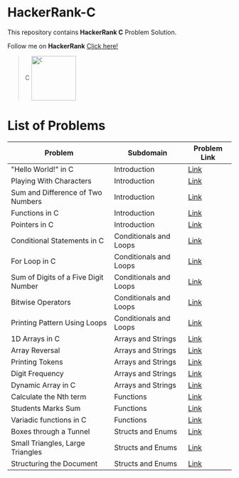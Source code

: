 # HackerRank-C
This repository contains **HackerRank C** Problem Solution.

Follow me on **HackerRank** [Click here!](https://www.hackerrank.com/arwazkhan189)

> C  <code><img align="center" height='100' src='' alt="C"/></code>

# List of Problems


| Problem     | Subdomain   | Problem Link|
| ----------- | ----------- | ----------- |
| "Hello World!" in C | Introduction|   [Link](https://www.hackerrank.com/challenges/hello-world-c)          |
| Playing With Characters| Introduction|   [Link](https://www.hackerrank.com/challenges/playing-with-characters)          |
| Sum and Difference of Two Numbers| Introduction|   [Link](https://www.hackerrank.com/challenges/sum-numbers-c)          |
| Functions in C | Introduction|   [Link](https://www.hackerrank.com/challenges/functions-in-c)          |
| Pointers in C | Introduction|   [Link](https://www.hackerrank.com/challenges/pointer-in-c)          |
| Conditional Statements in C |Conditionals and Loops| [Link](https://www.hackerrank.com/challenges/conditional-statements-in-c)|
| For Loop in C |Conditionals and Loops| [Link](https://www.hackerrank.com/challenges/for-loop-in-c)|
| Sum of Digits of a Five Digit Number|Conditionals and Loops| [Link](https://www.hackerrank.com/challenges/sum-of-digits-of-a-five-digit-number)|
| Bitwise Operators |Conditionals and Loops| [Link](https://www.hackerrank.com/challenges/bitwise-operators-in-c)|
| Printing Pattern Using Loops |Conditionals and Loops| [Link](https://www.hackerrank.com/challenges/printing-pattern-2)|
| 1D Arrays in C| Arrays and Strings |[Link](https://www.hackerrank.com/challenges/1d-arrays-in-c)|
| Array Reversal | Arrays and Strings |[Link](https://www.hackerrank.com/challenges/reverse-array-c)|
| Printing Tokens | Arrays and Strings |[Link](https://www.hackerrank.com/challenges/printing-tokens-)|
| Digit Frequency | Arrays and Strings |[Link](https://www.hackerrank.com/challenges/frequency-of-digits-1/problem)|
| Dynamic Array in C | Arrays and Strings |[Link](https://www.hackerrank.com/challenges/dynamic-array-in-c/problem)|
| Calculate the Nth term | Functions |[Link](https://www.hackerrank.com/challenges/recursion-in-c)|
| Students Marks Sum | Functions |[Link](https://www.hackerrank.com/challenges/students-marks-sum)|
| Variadic functions in C | Functions |[Link](https://www.hackerrank.com/challenges/variadic-functions-in-c)|
| Boxes through a Tunnel | Structs and Enums |[Link](https://www.hackerrank.com/challenges/too-high-boxes)| 
| Small Triangles, Large Triangles | Structs and Enums |[Link](https://www.hackerrank.com/challenges/small-triangles-large-triangles)| 
|Structuring the Document|Structs and Enums|[Link](https://www.hackerrank.com/challenges/structuring-the-document/problem)|
